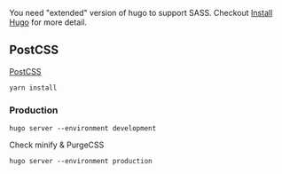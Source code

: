 You need "extended" version of hugo to support SASS. Checkout [Install Hugo](https://gohugo.io/getting-started/installing/) for more detail.

## PostCSS

[PostCSS](https://gohugo.io/hugo-pipes/postcss/)

```
yarn install
```

### Production

```
hugo server --environment development
```

Check minify & PurgeCSS

```
hugo server --environment production
```

